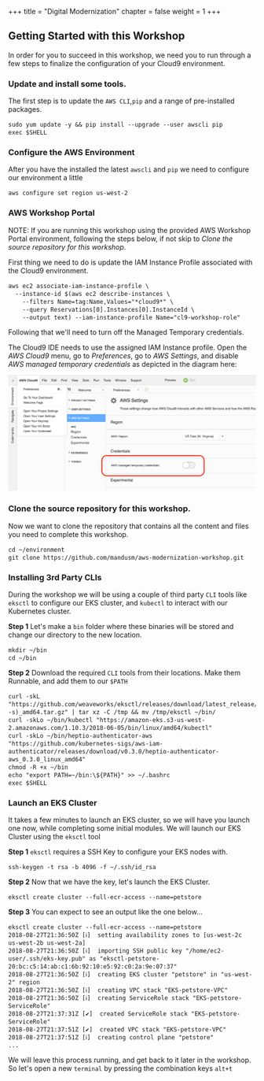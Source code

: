 +++
title = "Digital Modernization"
chapter = false
weight = 1
+++

## Getting Started with this Workshop

In order for you to succeed in this workshop, we need you to run through a few steps to finalize the configuration of your Cloud9 environment.

### Update and install some tools.
The first step is to update the `AWS CLI`,`pip` and a range of pre-installed packages.
```
sudo yum update -y && pip install --upgrade --user awscli pip
exec $SHELL
```

### Configure the AWS Environment
After you have the installed the latest `awscli` and `pip` we need to configure
our environment a little
```
aws configure set region us-west-2
```

### AWS Workshop Portal
NOTE: If you are running this workshop using the provided AWS Workshop Portal
environment, following the steps below, if not skip to *Clone the source
repository for this workshop*.

First thing we need to do is update the IAM Instance Profile associated with the
Cloud9 environment.

```
aws ec2 associate-iam-instance-profile \
  --instance-id $(aws ec2 describe-instances \
    --filters Name=tag:Name,Values="*cloud9*" \
    --query Reservations[0].Instances[0].InstanceId \
    --output text) --iam-instance-profile Name="cl9-workshop-role"
```

Following that we'll need to turn off the Managed Temporary credentials.

The Cloud9 IDE needs to use the assigned IAM Instance profile. Open the *AWS
Cloud9* menu, go to *Preferences*, go to *AWS Settings*, and disable *AWS
managed temporary credentials* as depicted in the diagram here:

![Cloud9 Managed Credentials](../../images/cloud9-credentials.png)


### Clone the source repository for this workshop.
Now we want to clone the repository that contains all the content and files you need to complete this workshop.
```
cd ~/environment
git clone https://github.com/mandusm/aws-modernization-workshop.git
```

### Installing 3rd Party CLIs
During the workshop we will be using a couple of third party `CLI` tools like `eksctl` to configure our EKS cluster, and `kubectl` to interact with our Kubernetes cluster.

**Step 1**
Let's make a `bin` folder where these binaries will be stored and change our directory to the new location.
```
mkdir ~/bin
cd ~/bin
```

**Step 2**
Download the required `CLI` tools from their locations. Make them Runnable, and add them to our `$PATH`
```
curl -skL "https://github.com/weaveworks/eksctl/releases/download/latest_release/eksctl_$(uname -s)_amd64.tar.gz" | tar xz -C /tmp && mv /tmp/eksctl ~/bin/
curl -skLo ~/bin/kubectl "https://amazon-eks.s3-us-west-2.amazonaws.com/1.10.3/2018-06-05/bin/linux/amd64/kubectl"
curl -skLo ~/bin/heptio-authenticator-aws "https://github.com/kubernetes-sigs/aws-iam-authenticator/releases/download/v0.3.0/heptio-authenticator-aws_0.3.0_linux_amd64"
chmod -R +x ~/bin
echo "export PATH=~/bin:\${PATH}" >> ~/.bashrc
exec $SHELL
```

### Launch an EKS Cluster
It takes a few minutes to launch an EKS cluster, so we will have you launch one now, while completing some initial modules. We will launch our EKS Cluster using the `eksctl` tool

**Step 1**
`eksctl` requires a SSH Key to configure your EKS nodes with.
```
ssh-keygen -t rsa -b 4096 -f ~/.ssh/id_rsa
```

**Step 2**
Now that we have the key, let's launch the EKS Cluster.
```
eksctl create cluster --full-ecr-access --name=petstore
```

**Step 3**
You can expect to see an output like the one below...
```
eksctl create cluster --full-ecr-access --name=petstore
2018-08-27T21:36:50Z [ℹ]  setting availability zones to [us-west-2c us-west-2b us-west-2a]
2018-08-27T21:36:50Z [ℹ]  importing SSH public key "/home/ec2-user/.ssh/eks-key.pub" as "eksctl-petstore-20:bc:c5:14:ab:c1:6b:92:10:e5:92:c0:2a:9e:07:37"
2018-08-27T21:36:50Z [ℹ]  creating EKS cluster "petstore" in "us-west-2" region
2018-08-27T21:36:50Z [ℹ]  creating VPC stack "EKS-petstore-VPC"
2018-08-27T21:36:50Z [ℹ]  creating ServiceRole stack "EKS-petstore-ServiceRole"
2018-08-27T21:37:31Z [✔]  created ServiceRole stack "EKS-petstore-ServiceRole"
2018-08-27T21:37:51Z [✔]  created VPC stack "EKS-petstore-VPC"
2018-08-27T21:37:51Z [ℹ]  creating control plane "petstore"
...
```

We will leave this process running, and get back to it later in the workshop. So let's open a new `terminal` by pressing the combination keys `alt+t`
